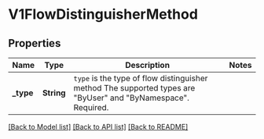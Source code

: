# V1FlowDistinguisherMethod

## Properties

Name | Type | Description | Notes
------------ | ------------- | ------------- | -------------
**_type** | **String** | `type` is the type of flow distinguisher method The supported types are \"ByUser\" and \"ByNamespace\". Required. | 

[[Back to Model list]](../README.md#documentation-for-models) [[Back to API list]](../README.md#documentation-for-api-endpoints) [[Back to README]](../README.md)


